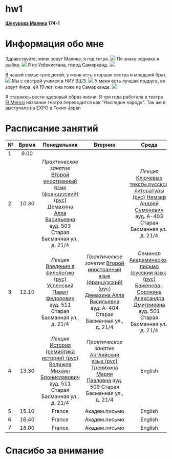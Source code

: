 # hw1
**[Шукурова Малика](https://vk.com/id237012356) 174-1**
# **Информация обо мне**
Здравствуйте, меня зовут Малика, я год тигра.
![](https://s1.1zoom.ru/big0/729/Tigers_Painting_Art_Head_White_Glance_533926_1280x954.jpg)
По знаку зодиака я рыбка.
![](http://heaclub.ru/tim/c26c62736282b538aeffe48a7379377a/ribi-vosprinimayut-chuzhuyu-bedu-kak-svoyu.jpg) 
Я из Узбекистана, город Самарканд.
![](https://s00.yaplakal.com/pics/pics_original/4/1/2/3203214.jpg)

В нашей семье трое детей, у меня есть старшая сестра и младший брат.
![](https://pp.userapi.com/c638816/v638816061/f8f4/tesUc4efZW4.jpg)
Мы с сестрой учимся в НИУ ВШЭ.
![](http://studygu.ru/images/university/blazon/55df85b5965c2.jpg)
У меня есть лучшая подруга, ее зовут Фира, ей 19 лет, она тоже из Самарканда.
![](https://pp.userapi.com/c840731/v840731388/4a602/Zq0w6Zcme80.jpg)

Я стараюсь вести здоровый образ жизни. Я три года работала в театре [El Merosi](http://samcity.uz/catalog/item/teatr-istoricheskogo-kostyuma-el-merosi-el-merosi) название театра переводится как "Наследие народа". Так же я выступала на EXPO в Токио 
[Japan](https://www.nippo.co.jp/eng/n-expo016/ne16_a.htm)

# **Расписание занятий**
**№**|**Время**|**Понедельник**|**Вторник**|**Среда**|**Четверг**|**Пятница**|**Суббота**|
---|:---:|:---:|:---:|:---:|:---:|:---:|---:
1|9.00| | | | | | |
2|10.30| *Практическое занятие* [Второй иностранный язык (французский) (рус)](https://www.hse.ru/edu/courses/205510688) [Демахина Алла Васильевна](https://www.hse.ru/org/persons/210663239)  ауд. 503 Старая Басманная ул., д. 21/4| |*Лекция* [Ключевые тексты русской литературы (рус)](https://www.hse.ru/edu/courses/205519220) [Немзер Андрей Семенович](https://www.hse.ru/org/persons/135562)  ауд. А-403 Старая Басманная ул., д. 21/4| |*Лекция* [Цифровая грамотность (рус)](https://www.hse.ru/edu/courses/?ptm=1884091544) [Орехов Борис Валерьевич](https://www.hse.ru/staff/borekhov)  ауд. 501 Старая Басманная ул., д. 21/4| |
3|12.10|*Лекция* [Введение в филологию (рус)](https://www.hse.ru/edu/courses/205520477) [Успенский Павел Федорович](https://www.hse.ru/org/persons/132998458) ауд. 511 Старая Басманная ул., д. 21/4|*Практическое занятие* [Второй иностранный язык (французский) (рус)](https://www.hse.ru/edu/courses/205510688) [Демахина Алла Васильевна](https://www.hse.ru/org/persons/210663239) ауд. А-404 Старая Басманная ул., д. 21/4|*Семинар* [Академическое письмо (русский язык) (рус)](https://www.hse.ru/edu/courses/205507082) [Баженова-Сорокина Александра Дмитриевна](https://www.hse.ru/org/persons/141566291) ауд. 501 Старая Басманная ул., д. 21/4|*Практическое занятие* [Английский язык (рус)](https://www.hse.ru/edu/courses/?ptm=1724239751) [Тренихина Мария Павловна](https://www.hse.ru/org/persons/65854983) ауд. 509 Старая Басманная ул., д. 21/4|*Семинар* [Введение в филологию (рус)](https://www.hse.ru/edu/courses/205520477) [Успенский Павел Федорович](https://www.hse.ru/org/persons/132998458) ауд. 503 Старая Басманная ул., д. 21/4| |
4|13.30|*Лекция* [История (семиотика истории) (рус)](https://www.hse.ru/edu/courses/205509580) [Велижев Михаил Брониславович](https://www.hse.ru/org/persons/34803527) ауд. 511 Старая Басманная ул., д. 21/4|*Практическое занятие* [Английский язык (рус)](https://www.hse.ru/edu/courses/?ptm=1724239751) [Тренихина Мария Павловна](https://www.hse.ru/org/persons/65854983) ауд. 509 Старая Басманная ул., д. 21/4|English|нет пар|Филология|НИС|
5|15.10|France|Академ.письмо|English|нет пар|Филология|НИС|
6|16.40|France|Академ.письмо|English|нет пар|Филология|НИС|
7|18.00|France|Академ.письмо|English|нет пар|Филология|НИС|

# Спасибо за внимание

